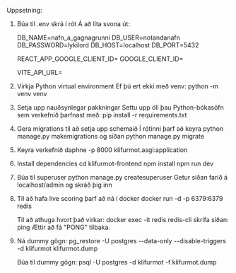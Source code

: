 Uppsetning:

1. Búa til .env skrá í rót
   Á að líta svona út:

   DB_NAME=nafn_a_gagnagrunni
   DB_USER=notandanafn
   DB_PASSWORD=lykilord
   DB_HOST=localhost
   DB_PORT=5432

   REACT_APP_GOOGLE_CLIENT_ID=
   GOOGLE_CLIENT_ID=

   VITE_API_URL=

2. Virkja Python virtual environment
   Ef þú ert ekki með venv:
   python -m venv venv

3. Setja upp nauðsynlegar pakkningar
   Settu upp öll þau Python-bókasöfn sem verkefnið þarfnast með:
   pip install -r requirements.txt

4. Gera migrations til að setja upp schemaið
   Í rótinni þarf að keyra python manage.py makemigrations og síðan python manage.py migrate

5. Keyra verkefnið
   daphne -p 8000 klifurmot.asgi:application

6. Install dependencies
   cd klifurmot-frontend
   npm install
   npm run dev

7. Búa til superuser
   python manage.py createsuperuser
   Getur síðan farið á localhost/admin og skráð þig inn

8. Til að hafa live scoring þarf að ná í docker
   docker run -d -p 6379:6379 redis

   Til að athuga hvort það virkar:
   docker exec -it redis redis-cli
   skrifa síðan:
   ping
   Ættir að fá "PONG" tilbaka.

9. Ná dummy gögn:
   pg_restore -U postgres --data-only --disable-triggers -d klifurmot klifurmot.dump

   Búa til dummy gögn:
   psql -U postgres -d klifurmot -f klifurmot.dump
